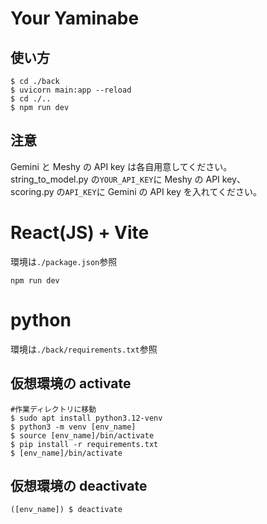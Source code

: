 # Your Yaminabe

## 使い方

```
$ cd ./back
$ uvicorn main:app --reload
$ cd ./..
$ npm run dev
```

## 注意

Gemini と Meshy の API key は各自用意してください。<br>
string_to_model.py の`YOUR_API_KEY`に Meshy の API key、<br>
scoring.py の`API_KEY`に Gemini の API key を入れてください。

# React(JS) + Vite

環境は`./package.json`参照

```
npm run dev
```

# python

環境は`./back/requirements.txt`参照

## 仮想環境の activate

```
#作業ディレクトリに移動
$ sudo apt install python3.12-venv
$ python3 -m venv [env_name]
$ source [env_name]/bin/activate
$ pip install -r requirements.txt
$ [env_name]/bin/activate
```

## 仮想環境の deactivate

```
([env_name]) $ deactivate
```
